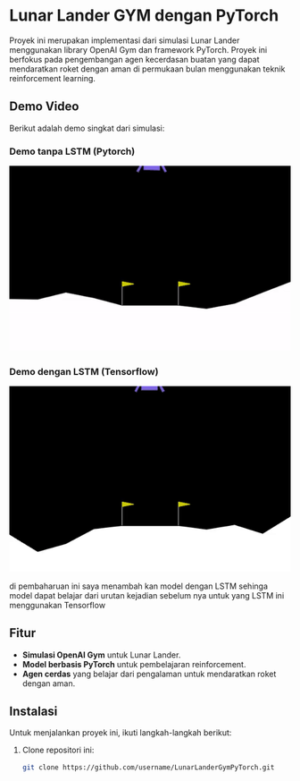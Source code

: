 # Lunar Lander GYM dengan PyTorch

Proyek ini merupakan implementasi dari simulasi Lunar Lander menggunakan library OpenAI Gym dan framework PyTorch. Proyek ini berfokus pada pengembangan agen kecerdasan buatan yang dapat mendaratkan roket dengan aman di permukaan bulan menggunakan teknik reinforcement learning.

## Demo Video

Berikut adalah demo singkat dari simulasi:

### Demo tanpa LSTM (Pytorch)

![Lunar Lander GYM Demo](./demo.gif)

### Demo dengan LSTM (Tensorflow)

![Lunar Lander GYM Demo](./demo_dengan_LSTM.gif)

di pembaharuan ini saya menambah kan model dengan LSTM sehinga model dapat belajar dari urutan kejadian sebelum nya untuk yang LSTM ini menggunakan Tensorflow

## Fitur

- **Simulasi OpenAI Gym** untuk Lunar Lander.
- **Model berbasis PyTorch** untuk pembelajaran reinforcement.
- **Agen cerdas** yang belajar dari pengalaman untuk mendaratkan roket dengan aman.

## Instalasi

Untuk menjalankan proyek ini, ikuti langkah-langkah berikut:

1. Clone repositori ini:
   ```bash
   git clone https://github.com/username/LunarLanderGymPyTorch.git
   ```
